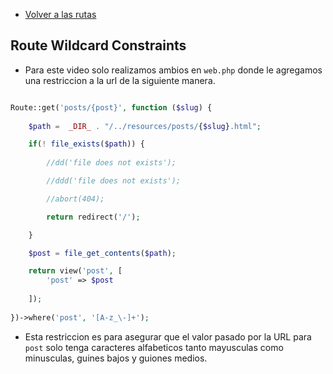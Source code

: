 - [Volver a las rutas](/Readme.md)

## Route Wildcard Constraints

- Para este video solo realizamos ambios en `web.php` donde le agregamos una restriccion a la url de la siguiente manera.
  
```php

Route::get('posts/{post}', function ($slug) {
    
    $path =  _DIR_ . "/../resources/posts/{$slug}.html";

    if(! file_exists($path)) {
        
        //dd('file does not exists');

        //ddd('file does not exists');

        //abort(404);

        return redirect('/');

    }

    $post = file_get_contents($path);

    return view('post', [
        'post' => $post
        
    ]);
    
})->where('post', '[A-z_\-]+');

```

- Esta restriccion es para asegurar que el valor pasado por la URL para `post` solo tenga caracteres alfabeticos tanto mayusculas como minusculas, guines bajos y guiones medios.  